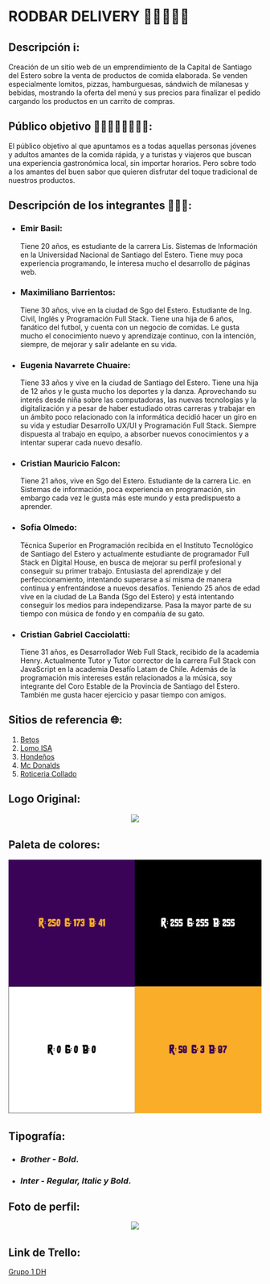 # RODBAR DELIVERY 🍔🍟🍕🥪🥤

## Descripción ℹ️:

Creación de un sitio web de un emprendimiento de la Capital de Santiago del Estero sobre la venta de productos de comida elaborada. Se venden especialmente lomitos, pizzas, hamburguesas, sándwich de milanesas y bebidas, mostrando la oferta del menú y sus precios para finalizar el pedido cargando los productos en un carrito de compras.

## Público objetivo 👨🏻‍👩🏻‍👦🏻‍👧🏻:

El público objetivo al que apuntamos es a todas aquellas personas jóvenes y adultos amantes de la comida rápida, y a turistas y viajeros que buscan una experiencia gastronómica local, sin importar horarios.
Pero sobre todo a los amantes del buen sabor que quieren disfrutar del toque tradicional de nuestros productos.

## Descripción de los integrantes 👨🏻‍💻:

- ### Emir Basil:

  Tiene 20 años, es estudiante de la carrera Lis. Sistemas de Información en la Universidad Nacional de Santiago del Estero. Tiene muy poca experiencia programando, le interesa mucho el desarrollo de páginas web.

- ### Maximiliano Barrientos:

  Tiene 30 años, vive en la ciudad de Sgo del Estero. Estudiante de Ing. Civil, Inglés y Programación Full Stack. Tiene una hija de 6 años, fanático del futbol, y cuenta con un negocio de comidas. Le gusta mucho el conocimiento nuevo y aprendizaje continuo, con la intención, siempre, de mejorar y salir adelante en su vida.

- ### Eugenia Navarrete Chuaire:

  Tiene 33 años y vive en la ciudad de Santiago del Estero. Tiene una hija de 12 años y le gusta mucho los deportes y la danza. Aprovechando su interés desde niña sobre las computadoras, las nuevas tecnologías y la digitalización y a pesar de haber estudiado otras carreras y trabajar en un ámbito poco relacionado con la informática decidió hacer un giro en su vida y estudiar Desarrollo UX/UI y Programación Full Stack. Siempre dispuesta al trabajo en equipo, a absorber nuevos conocimientos y a intentar superar cada nuevo desafío.

- ### Cristian Mauricio Falcon:

  Tiene 21 años, vive en Sgo del Estero. Estudiante de la carrera Lic. en Sistemas de información, poca experiencia en programación, sin embargo cada vez le gusta más este mundo y esta predispuesto a aprender.

- ### Sofia Olmedo:

  Técnica Superior en Programación recibida en el Instituto Tecnológico de Santiago del Estero y actualmente estudiante de programador Full Stack en Digital House, en busca de mejorar su perfil profesional y conseguir su primer trabajo. Entusiasta del aprendizaje y del perfeccionamiento, intentando superarse a sí misma de manera continua y enfrentándose a nuevos desafíos. Teniendo 25 años de edad vive en la ciudad de La Banda (Sgo del Estero) y está intentando conseguir los medios para independizarse. Pasa la mayor parte de su tiempo con música de fondo y en compañía de su gato.

- ### Cristian Gabriel Cacciolatti:
  Tiene 31 años, es Desarrollador Web Full Stack, recibido de la academia Henry. Actualmente Tutor y Tutor corrector de la carrera Full Stack con JavaScript en la academia Desafío Latam de Chile. Además de la programación mis intereses están relacionados a la música, soy integrante del Coro Estable de la Provincia de Santiago del Estero. También me gusta hacer ejercicio y pasar tiempo con amigos.

## Sitios de referencia 🌐:

1. [Betos](https://betos.com.ar)
2. [Lomo ISA](https://tiendachat.net/lomoisa?fbclid=PAAaa1duC6OUp4DrJLOIyC528dPYFjdmY1ooUiy6EfwezF4bjdemPI2XmbCXA)
3. [Hondeños](https://www.xn--hondeos-8za.com.ar)
4. [Mc Donalds](https://www.mcdonalds.com.ar)
5. [Roticeria Collado](https://www.rotiseria-collado.com)

## Logo Original:

<p align="center">
  <img src="img/Logo original.png"/>
</p>

## Paleta de colores:

<p align="center">
  <img src="./public/img/RodBar paleta de colores.jpg"/>
</p>

## Tipografía:

- ### *Brother - Bold*.

- ### *Inter - Regular, Italic y Bold*.

## Foto de perfil:

<p align="center">
  <img src="img/Foto de perfil.png"/>
</p>

## Link de Trello:
[Grupo 1 DH](https://trello.com/b/dU1EyR3Y/grupo-1-dh)
